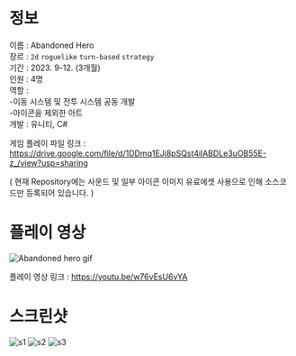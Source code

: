 # 정보
이름 : Abandoned Hero <br>
장르 : `2d` `roguelike` `turn-based` `strategy` <br>
기간 : 2023. 9-12. (3개월)  <br>
인원 : 4명 <br>
역할 : <br>
-이동 시스템 및 전투 시스템 공동 개발 <br>
-아이콘을 제외한 아트 <br>
개발 : 유니티, C#

게임 플레이 파일 링크 : https://drive.google.com/file/d/1DDmq1EJj8pSQst4ilABDLe3uOB55E-z_/view?usp=sharing

( 현재 Repository에는 사운드 및 일부 아이콘 이미지 유료에셋 사용으로 인해 소스코드만 등록되어 있습니다. )

# 플레이 영상
![Abandoned hero gif](https://github.com/user-attachments/assets/5c1c63fb-8d77-4e36-aa44-c6b9c1338e82)

플레이 영상 링크 : https://youtu.be/w76vEsU6vYA

# 스크린샷
![s1](https://github.com/user-attachments/assets/cf8b2e74-f9d4-4dbf-8f2d-84eb95a00624)
![s2](https://github.com/user-attachments/assets/23a08465-d2d0-4b38-b26a-067410473f1a)
![s3](https://github.com/user-attachments/assets/2aa87c9c-b3e3-4f77-9e00-b49e721acbd7)
